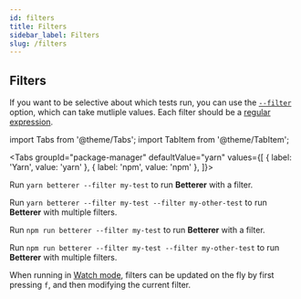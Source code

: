 ```yaml
---
id: filters
title: Filters
sidebar_label: Filters
slug: /filters
---
```


## Filters

If you want to be selective about which tests run, you can use the [`--filter`](./running-betterer#start-options) option, which can take mutliple values. Each filter should be a [regular expression](https://developer.mozilla.org/en-US/docs/Web/JavaScript/Guide/Regular_Expressions).

import Tabs from '@theme/Tabs';
import TabItem from '@theme/TabItem';

<!-- prettier-ignore -->
<Tabs
  groupId="package-manager"
  defaultValue="yarn"
  values={[
    { label: 'Yarn', value: 'yarn' },
    { label: 'npm', value: 'npm' },
  ]}>
  <TabItem
    value="yarn">

Run `yarn betterer --filter my-test` to run **Betterer** with a filter.

Run `yarn betterer --filter my-test --filter my-other-test` to run **Betterer** with multiple filters.

  </TabItem>
  <TabItem
    value="npm">

Run `npm run betterer --filter my-test` to run **Betterer** with a filter.

Run `npm run betterer --filter my-test --filter my-other-test` to run **Betterer** with multiple filters.

  </TabItem>
</Tabs>

When running in [Watch mode](./running-betterer#watch-mode-run-your-tests-when-files-change), filters can be updated on the fly by first pressing `f`, and then modifying the current filter.
